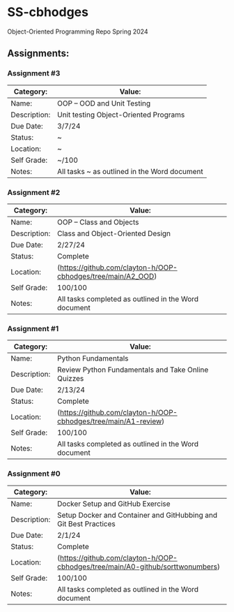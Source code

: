 # SS-cbhodges
Object-Oriented Programming Repo Spring 2024

## Assignments:

### Assignment #3

| Category: | Value: |
| --- | --- |
| Name: | OOP – OOD and Unit Testing |
| Description: | Unit testing Object-Oriented Programs |
| Due Date: | 3/7/24 |
| Status: | ~ |
| Location: | ~ |
| Self Grade: | ~/100 |
| Notes: | All tasks ~ as outlined in the Word document |

### Assignment #2

| Category: | Value: |
| --- | --- |
| Name: | OOP – Class and Objects |
| Description: | Class and Object-Oriented Design |
| Due Date: | 2/27/24 |
| Status: | Complete |
| Location: | (https://github.com/clayton-h/OOP-cbhodges/tree/main/A2_OOD) |
| Self Grade: | 100/100 |
| Notes: | All tasks completed as outlined in the Word document |

### Assignment #1

| Category: | Value: |
| --- | --- |
| Name: | Python Fundamentals |
| Description: | Review Python Fundamentals and Take Online Quizzes |
| Due Date: | 2/13/24 |
| Status: | Complete |
| Location: | (https://github.com/clayton-h/OOP-cbhodges/tree/main/A1-review) |
| Self Grade: | 100/100 |
| Notes: | All tasks completed as outlined in the Word document |

### Assignment #0

| Category: | Value: |
| --- | --- |
| Name: | Docker Setup and GitHub Exercise |
| Description: | Setup Docker and Container and GitHubbing and Git Best Practices |
| Due Date: | 2/1/24 |
| Status: | Complete |
| Location: | (https://github.com/clayton-h/OOP-cbhodges/tree/main/A0-github/sorttwonumbers) |
| Self Grade: | 100/100 |
| Notes: | All tasks completed as outlined in the Word document |
